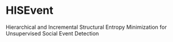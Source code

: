 # HISEvent
Hierarchical and Incremental Structural Entropy Minimization for Unsupervised Social Event Detection
